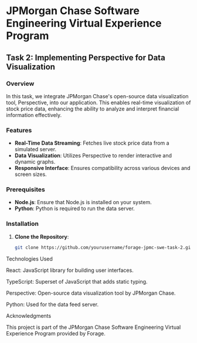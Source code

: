 # JPMorgan Chase Software Engineering Virtual Experience Program

## Task 2: Implementing Perspective for Data Visualization

### Overview

In this task, we integrate JPMorgan Chase's open-source data visualization tool, Perspective, into our application. This enables real-time visualization of stock price data, enhancing the ability to analyze and interpret financial information effectively.

### Features

- **Real-Time Data Streaming**: Fetches live stock price data from a simulated server.
- **Data Visualization**: Utilizes Perspective to render interactive and dynamic graphs.
- **Responsive Interface**: Ensures compatibility across various devices and screen sizes.

### Prerequisites

- **Node.js**: Ensure that Node.js is installed on your system.
- **Python**: Python is required to run the data server.

### Installation

1. **Clone the Repository**:

   ```bash
   git clone https://github.com/yourusername/forage-jpmc-swe-task-2.git
   
Technologies Used

React: JavaScript library for building user interfaces.

TypeScript: Superset of JavaScript that adds static typing.

Perspective: Open-source data visualization tool by JPMorgan Chase.

Python: Used for the data feed server.

Acknowledgments

This project is part of the JPMorgan Chase Software Engineering Virtual Experience Program provided by Forage.
